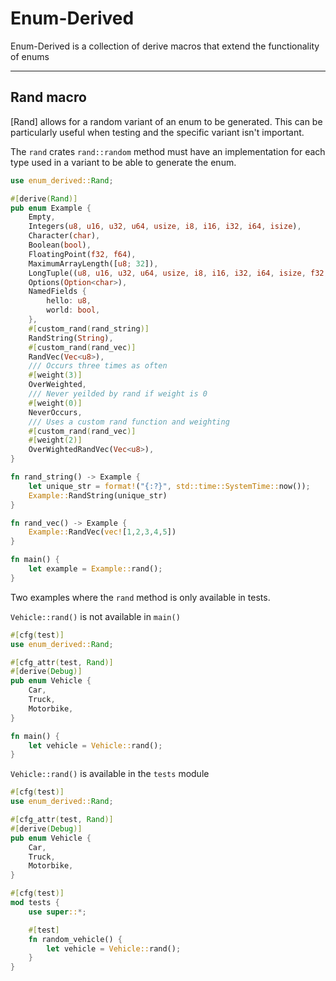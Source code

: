 # Enum-Derived

Enum-Derived is a collection of derive macros that extend the functionality of enums

---

## Rand macro

[Rand] allows for a random variant of an enum to be generated. This can be particularly useful when testing and the specific variant isn't important.

The `rand` crates `rand::random` method must have an implementation  for each type used in a variant to be able to generate the enum.

```rust
use enum_derived::Rand;

#[derive(Rand)]
pub enum Example {
    Empty,
    Integers(u8, u16, u32, u64, usize, i8, i16, i32, i64, isize),
    Character(char),
    Boolean(bool),
    FloatingPoint(f32, f64),
    MaximumArrayLength([u8; 32]),
    LongTuple((u8, u16, u32, u64, usize, i8, i16, i32, i64, isize, f32, f64)),
    Options(Option<char>),
    NamedFields {
        hello: u8,
        world: bool,
    },
    #[custom_rand(rand_string)]
    RandString(String),
    #[custom_rand(rand_vec)]
    RandVec(Vec<u8>),
    /// Occurs three times as often 
    #[weight(3)]
    OverWeighted,
    /// Never yeilded by rand if weight is 0
    #[weight(0)]
    NeverOccurs,
    /// Uses a custom rand function and weighting
    #[custom_rand(rand_vec)]
    #[weight(2)]
    OverWightedRandVec(Vec<u8>),
}

fn rand_string() -> Example {
    let unique_str = format!("{:?}", std::time::SystemTime::now());
    Example::RandString(unique_str)
}

fn rand_vec() -> Example {
    Example::RandVec(vec![1,2,3,4,5])
}

fn main() {
    let example = Example::rand();
}
```

Two examples where the `rand` method is only available in tests.

`Vehicle::rand()` is not available in `main()`

```rust compile_fail
#[cfg(test)]
use enum_derived::Rand;

#[cfg_attr(test, Rand)]
#[derive(Debug)]
pub enum Vehicle {
    Car,
    Truck,
    Motorbike,
}

fn main() {
    let vehicle = Vehicle::rand();
}

```

`Vehicle::rand()` is available in the `tests` module

```rust
#[cfg(test)]
use enum_derived::Rand;

#[cfg_attr(test, Rand)]
#[derive(Debug)]
pub enum Vehicle {
    Car,
    Truck,
    Motorbike,
}

#[cfg(test)]
mod tests {
    use super::*;

    #[test]
    fn random_vehicle() {
        let vehicle = Vehicle::rand();
    }
}
```
